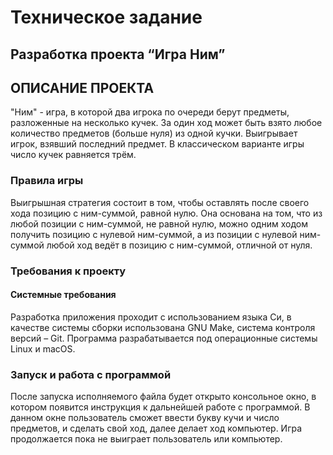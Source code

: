 # Техническое задание
## Разработка проекта “Игра Ним”
## ОПИСАНИЕ ПРОЕКТА
"Ним" - игра, в которой два игрока по очереди берут предметы, разложенные на несколько кучек. За один ход может быть взято любое количество предметов (больше нуля) из одной кучки. Выигрывает игрок, взявший последний предмет. В классическом варианте игры число кучек равняется трём.
### Правила игры
Выигрышная стратегия состоит в том, чтобы оставлять после своего хода позицию с ним-суммой, равной нулю. Она основана на том, что из любой позиции с ним-суммой, не равной нулю, можно одним ходом получить позицию с нулевой ним-суммой, а из позиции с нулевой ним-суммой любой ход ведёт в позицию с ним-суммой, отличной от нуля.
### Требования к проекту

#### Системные требования
Разработка приложения проходит с использованием языка Си, в качестве системы сборки использована GNU Make, система контроля версий – Git. Программа разрабатывается под операционные системы Linux и macOS.

### Запуск и работа с программой
После запуска исполняемого файла будет открыто консольное окно, в котором появится инструкция к дальнейшей работе с программой. В данном окне пользователь 
сможет ввести букву кучи и число предметов, и сделать свой ход, далее делает ход компьютер. Игра продолжается пока не выиграет пользователь или компьютер.

